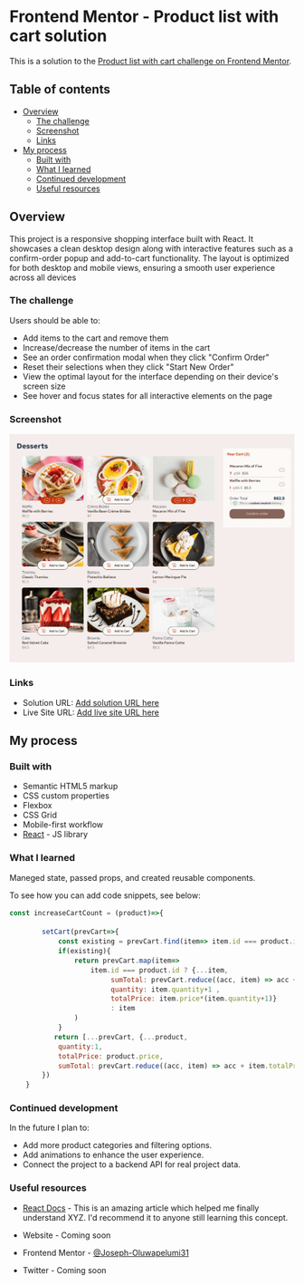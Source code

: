 # Frontend Mentor - Product list with cart solution

This is a solution to the [Product list with cart challenge on Frontend Mentor](https://www.frontendmentor.io/challenges/product-list-with-cart-5MmqLVAp_d).

## Table of contents

- [Overview](#overview)
  - [The challenge](#the-challenge)
  - [Screenshot](#screenshot)
  - [Links](#links)
- [My process](#my-process)
  - [Built with](#built-with)
  - [What I learned](#what-i-learned)
  - [Continued development](#continued-development)
  - [Useful resources](#useful-resources)


## Overview
This project is a responsive shopping interface built with React.
It showcases a clean desktop design along with interactive features such as a confirm-order popup and add-to-cart functionality.
The layout is optimized for both desktop and mobile views, ensuring a smooth user experience across all devices
### The challenge

Users should be able to:

- Add items to the cart and remove them
- Increase/decrease the number of items in the cart
- See an order confirmation modal when they click "Confirm Order"
- Reset their selections when they click "Start New Order"
- View the optimal layout for the interface depending on their device's screen size
- See hover and focus states for all interactive elements on the page

### Screenshot
!['desktop-preview-design'](./public/assets/screenshots/desktop.png)



### Links

- Solution URL: [Add solution URL here](https://your-solution-url.com)
- Live Site URL: [Add live site URL here](https://your-live-site-url.com)

## My process

### Built with

- Semantic HTML5 markup
- CSS custom properties
- Flexbox
- CSS Grid
- Mobile-first workflow
- [React](https://reactjs.org/) - JS library


### What I learned
Maneged state, passed props, and created reusable components.

To see how you can add code snippets, see below:
```jsx
const increaseCartCount = (product)=>{

        setCart(prevCart=>{
            const existing = prevCart.find(item=> item.id === product.id )
            if(existing){
                return prevCart.map(item=>
                    item.id === product.id ? {...item,
                         sumTotal: prevCart.reduce((acc, item) => acc + item.totalPrice, 0), 
                         quantity: item.quantity+1 ,
                         totalPrice: item.price*(item.quantity+1)}
                         : item
                )
            }
           return [...prevCart, {...product,
            quantity:1,
            totalPrice: product.price,
            sumTotal: prevCart.reduce((acc, item) => acc + item.totalPrice, 0) + product.price}]
        })
    }
```



### Continued development
In the future I plan to:
- Add more product categories and filtering options.
- Add animations to enhance the user experience.
- Connect the project to a backend API for real project data.


### Useful resources

- [React Docs](https://react.dev) - This is an amazing article which helped me finally understand XYZ. I'd recommend it to anyone still learning this concept.


- Website - Coming soon
- Frontend Mentor - [@Joseph-Oluwapelumi31](https://www.frontendmentor.io/profile/Joseph-Oluwapelumi31)
- Twitter - Coming soon

